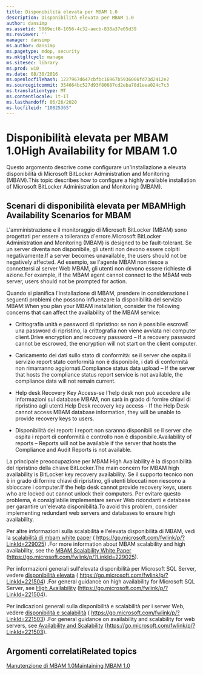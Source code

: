 ```yaml
---
title: Disponibilità elevata per MBAM 1.0
description: Disponibilità elevata per MBAM 1.0
author: dansimp
ms.assetid: 5869ecf8-1056-4c32-aecb-838a37e05d39
ms.reviewer: ''
manager: dansimp
ms.author: dansimp
ms.pagetype: mdop, security
ms.mktglfcycl: manage
ms.sitesec: library
ms.prod: w10
ms.date: 08/30/2016
ms.openlocfilehash: 1227967d647cbfbc16967b5936066fd73d2412e2
ms.sourcegitcommit: 354664bc527d93f80687cd2eba70d1eea024c7c3
ms.translationtype: MT
ms.contentlocale: it-IT
ms.lasthandoff: 06/26/2020
ms.locfileid: "10825365"
---
```

# <span data-ttu-id="5e6e8-103">Disponibilità elevata per MBAM 1.0</span><span class="sxs-lookup"><span data-stu-id="5e6e8-103">High Availability for MBAM 1.0</span></span>


<span data-ttu-id="5e6e8-104">Questo argomento descrive come configurare un'installazione a elevata disponibilità di Microsoft BitLocker Administration and Monitoring (MBAM).</span><span class="sxs-lookup"><span data-stu-id="5e6e8-104">This topic describes how to configure a highly available installation of Microsoft BitLocker Administration and Monitoring (MBAM).</span></span>

## <span data-ttu-id="5e6e8-105">Scenari di disponibilità elevata per MBAM</span><span class="sxs-lookup"><span data-stu-id="5e6e8-105">High Availability Scenarios for MBAM</span></span>


<span data-ttu-id="5e6e8-106">L'amministrazione e il monitoraggio di Microsoft BitLocker (MBAM) sono progettati per essere a tolleranza d'errore.</span><span class="sxs-lookup"><span data-stu-id="5e6e8-106">Microsoft BitLocker Administration and Monitoring (MBAM) is designed to be fault-tolerant.</span></span> <span data-ttu-id="5e6e8-107">Se un server diventa non disponibile, gli utenti non devono essere colpiti negativamente.</span><span class="sxs-lookup"><span data-stu-id="5e6e8-107">If a server becomes unavailable, the users should not be negatively affected.</span></span> <span data-ttu-id="5e6e8-108">Ad esempio, se l'agente MBAM non riesce a connettersi al server Web MBAM, gli utenti non devono essere richieste di azione.</span><span class="sxs-lookup"><span data-stu-id="5e6e8-108">For example, if the MBAM agent cannot connect to the MBAM web server, users should not be prompted for action.</span></span>

<span data-ttu-id="5e6e8-109">Quando si pianifica l'installazione di MBAM, prendere in considerazione i seguenti problemi che possono influenzare la disponibilità del servizio MBAM:</span><span class="sxs-lookup"><span data-stu-id="5e6e8-109">When you plan your MBAM installation, consider the following concerns that can affect the availability of the MBAM service:</span></span>

-   <span data-ttu-id="5e6e8-110">Crittografia unità e password di ripristino: se non è possibile escrowE una password di ripristino, la crittografia non viene avviata nel computer client.</span><span class="sxs-lookup"><span data-stu-id="5e6e8-110">Drive encryption and recovery password – If a recovery password cannot be escrowed, the encryption will not start on the client computer.</span></span>

-   <span data-ttu-id="5e6e8-111">Caricamento dei dati sullo stato di conformità: se il server che ospita il servizio report stato conformità non è disponibile, i dati di conformità non rimarranno aggiornati.</span><span class="sxs-lookup"><span data-stu-id="5e6e8-111">Compliance status data upload – If the server that hosts the compliance status report service is not available, the compliance data will not remain current.</span></span>

-   <span data-ttu-id="5e6e8-112">Help desk Recovery Key Access-se l'help desk non può accedere alle informazioni sul database MBAM, non sarà in grado di fornire chiavi di ripristino agli utenti.</span><span class="sxs-lookup"><span data-stu-id="5e6e8-112">Help Desk recovery key access - If the Help Desk cannot access MBAM database information, they will be unable to provide recovery keys to users.</span></span>

-   <span data-ttu-id="5e6e8-113">Disponibilità dei report: i report non saranno disponibili se il server che ospita i report di conformità e controllo non è disponibile.</span><span class="sxs-lookup"><span data-stu-id="5e6e8-113">Availability of reports – Reports will not be available if the server that hosts the Compliance and Audit Reports is not available.</span></span>

<span data-ttu-id="5e6e8-114">La principale preoccupazione per MBAM High Availability è la disponibilità del ripristino della chiave BitLocker.</span><span class="sxs-lookup"><span data-stu-id="5e6e8-114">The main concern for MBAM high availability is BitLocker key recovery availability.</span></span> <span data-ttu-id="5e6e8-115">Se il supporto tecnico non è in grado di fornire chiavi di ripristino, gli utenti bloccati non riescono a sbloccare i computer.</span><span class="sxs-lookup"><span data-stu-id="5e6e8-115">If the help desk cannot provide recovery keys, users who are locked out cannot unlock their computers.</span></span> <span data-ttu-id="5e6e8-116">Per evitare questo problema, è consigliabile implementare server Web ridondanti e database per garantire un'elevata disponibilità.</span><span class="sxs-lookup"><span data-stu-id="5e6e8-116">To avoid this problem, consider implementing redundant web servers and databases to ensure high availability.</span></span>

<span data-ttu-id="5e6e8-117">Per altre informazioni sulla scalabilità e l'elevata disponibilità di MBAM, vedi la [scalabilità di mbam white paper](https://go.microsoft.com/fwlink/p/?LinkId=229025) ( https://go.microsoft.com/fwlink/p/?LinkId=229025) .</span><span class="sxs-lookup"><span data-stu-id="5e6e8-117">For more information about MBAM scalability and high availability, see the [MBAM Scalability White Paper](https://go.microsoft.com/fwlink/p/?LinkId=229025) (https://go.microsoft.com/fwlink/p/?LinkId=229025).</span></span>

<span data-ttu-id="5e6e8-118">Per informazioni generali sull'elevata disponibilità per Microsoft SQL Server, vedere [disponibilità elevata](https://go.microsoft.com/fwlink/p/?LinkId=221504) ( https://go.microsoft.com/fwlink/p/?LinkId=221504) .</span><span class="sxs-lookup"><span data-stu-id="5e6e8-118">For general guidance on high availability for Microsoft SQL Server, see [High Availability](https://go.microsoft.com/fwlink/p/?LinkId=221504) (https://go.microsoft.com/fwlink/p/?LinkId=221504).</span></span>

<span data-ttu-id="5e6e8-119">Per indicazioni generali sulla disponibilità e scalabilità per i server Web, vedere [disponibilità e scalabilità](https://go.microsoft.com/fwlink/p/?LinkId=221503) ( https://go.microsoft.com/fwlink/p/?LinkId=221503) .</span><span class="sxs-lookup"><span data-stu-id="5e6e8-119">For general guidance on availability and scalability for web servers, see [Availability and Scalability](https://go.microsoft.com/fwlink/p/?LinkId=221503) (https://go.microsoft.com/fwlink/p/?LinkId=221503).</span></span>

## <span data-ttu-id="5e6e8-120">Argomenti correlati</span><span class="sxs-lookup"><span data-stu-id="5e6e8-120">Related topics</span></span>


[<span data-ttu-id="5e6e8-121">Manutenzione di MBAM 1.0</span><span class="sxs-lookup"><span data-stu-id="5e6e8-121">Maintaining MBAM 1.0</span></span>](maintaining-mbam-10.md)

 

 





